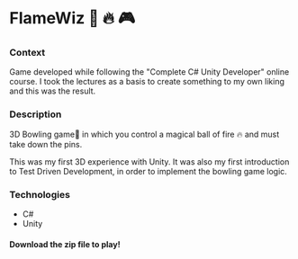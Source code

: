 # FlameWiz :bowling: :fire: :video_game:

### Context
Game developed while following the "Complete C# Unity Developer" online course. I took the lectures as a basis to create something to my own liking and this was the result.

### Description
3D Bowling game:bowling: in which you control a magical ball of fire :fire: and must take down the pins.

This was my first 3D experience with Unity. It was also my first introduction to Test Driven Development, in order to implement the bowling game logic.

### Technologies
* C#
* Unity

#### Download the zip file to play!
